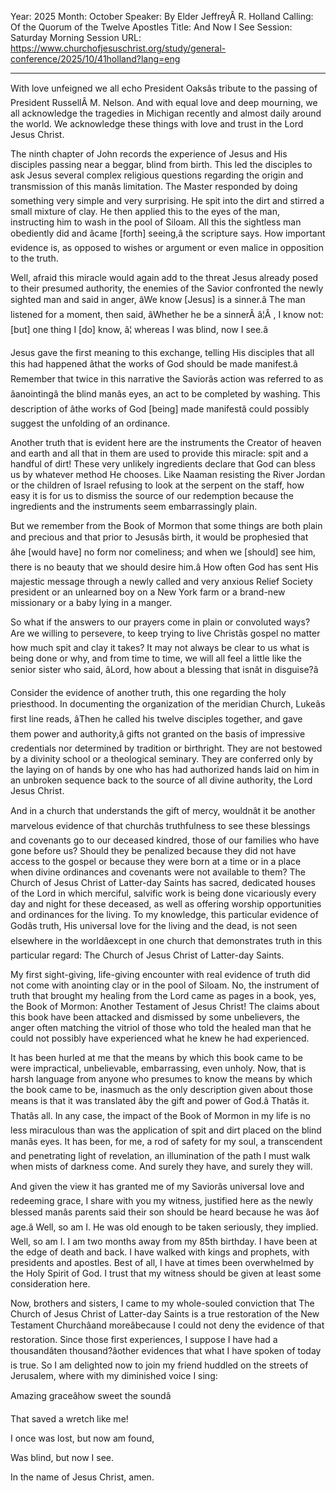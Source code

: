 Year: 2025
Month: October
Speaker: By Elder JeffreyÂ R. Holland
Calling: Of the Quorum of the Twelve Apostles
Title: And Now I See
Session: Saturday Morning Session
URL: https://www.churchofjesuschrist.org/study/general-conference/2025/10/41holland?lang=eng

---

With love unfeigned we all echo President Oaksâs tribute to the passing of President RussellÂ M. Nelson. And with equal love and deep mourning, we all acknowledge the tragedies in Michigan recently and almost daily around the world. We acknowledge these things with love and trust in the Lord Jesus Christ.

The ninth chapter of John records the experience of Jesus and His disciples passing near a beggar, blind from birth. This led the disciples to ask Jesus several complex religious questions regarding the origin and transmission of this manâs limitation. The Master responded by doing something very simple and very surprising. He spit into the dirt and stirred a small mixture of clay. He then applied this to the eyes of the man, instructing him to wash in the pool of Siloam. All this the sightless man obediently did and âcame [forth] seeing,â the scripture says. How important evidence is, as opposed to wishes or argument or even malice in opposition to the truth.

Well, afraid this miracle would again add to the threat Jesus already posed to their presumed authority, the enemies of the Savior confronted the newly sighted man and said in anger, âWe know [Jesus] is a sinner.â The man listened for a moment, then said, âWhether he be a sinnerÂ â¦Â , I know not: [but] one thing I [do] know, â¦ whereas I was blind, now I see.â

Jesus gave the first meaning to this exchange, telling His disciples that all this had happened âthat the works of God should be made manifest.â Remember that twice in this narrative the Saviorâs action was referred to as âanointingâ the blind manâs eyes, an act to be completed by washing. This description of âthe works of God [being] made manifestâ could possibly suggest the unfolding of an ordinance.

Another truth that is evident here are the instruments the Creator of heaven and earth and all that in them are used to provide this miracle: spit and a handful of dirt! These very unlikely ingredients declare that God can bless us by whatever method He chooses. Like Naaman resisting the River Jordan or the children of Israel refusing to look at the serpent on the staff, how easy it is for us to dismiss the source of our redemption because the ingredients and the instruments seem embarrassingly plain.

But we remember from the Book of Mormon that some things are both plain and precious and that prior to Jesusâs birth, it would be prophesied that âhe [would have] no form nor comeliness; and when we [should] see him, there is no beauty that we should desire him.â How often God has sent His majestic message through a newly called and very anxious Relief Society president or an unlearned boy on a New York farm or a brand-new missionary or a baby lying in a manger.

So what if the answers to our prayers come in plain or convoluted ways? Are we willing to persevere, to keep trying to live Christâs gospel no matter how much spit and clay it takes? It may not always be clear to us what is being done or why, and from time to time, we will all feel a little like the senior sister who said, âLord, how about a blessing that isnât in disguise?â

Consider the evidence of another truth, this one regarding the holy priesthood. In documenting the organization of the meridian Church, Lukeâs first line reads, âThen he called his twelve disciples together, and gave them power and authority,â gifts not granted on the basis of impressive credentials nor determined by tradition or birthright. They are not bestowed by a divinity school or a theological seminary. They are conferred only by the laying on of hands by one who has had authorized hands laid on him in an unbroken sequence back to the source of all divine authority, the Lord Jesus Christ.

And in a church that understands the gift of mercy, wouldnât it be another marvelous evidence of that churchâs truthfulness to see these blessings and covenants go to our deceased kindred, those of our families who have gone before us? Should they be penalized because they did not have access to the gospel or because they were born at a time or in a place when divine ordinances and covenants were not available to them? The Church of Jesus Christ of Latter-day Saints has sacred, dedicated houses of the Lord in which merciful, salvific work is being done vicariously every day and night for these deceased, as well as offering worship opportunities and ordinances for the living. To my knowledge, this particular evidence of Godâs truth, His universal love for the living and the dead, is not seen elsewhere in the worldâexcept in one church that demonstrates truth in this particular regard: The Church of Jesus Christ of Latter-day Saints.

My first sight-giving, life-giving encounter with real evidence of truth did not come with anointing clay or in the pool of Siloam. No, the instrument of truth that brought my healing from the Lord came as pages in a book, yes, the Book of Mormon: Another Testament of Jesus Christ! The claims about this book have been attacked and dismissed by some unbelievers, the anger often matching the vitriol of those who told the healed man that he could not possibly have experienced what he knew he had experienced.

It has been hurled at me that the means by which this book came to be were impractical, unbelievable, embarrassing, even unholy. Now, that is harsh language from anyone who presumes to know the means by which the book came to be, inasmuch as the only description given about those means is that it was translated âby the gift and power of God.â Thatâs it. Thatâs all. In any case, the impact of the Book of Mormon in my life is no less miraculous than was the application of spit and dirt placed on the blind manâs eyes. It has been, for me, a rod of safety for my soul, a transcendent and penetrating light of revelation, an illumination of the path I must walk when mists of darkness come. And surely they have, and surely they will.

And given the view it has granted me of my Saviorâs universal love and redeeming grace, I share with you my witness, justified here as the newly blessed manâs parents said their son should be heard because he was âof age.â Well, so am I. He was old enough to be taken seriously, they implied. Well, so am I. I am two months away from my 85th birthday. I have been at the edge of death and back. I have walked with kings and prophets, with presidents and apostles. Best of all, I have at times been overwhelmed by the Holy Spirit of God. I trust that my witness should be given at least some consideration here.

Now, brothers and sisters, I came to my whole-souled conviction that The Church of Jesus Christ of Latter-day Saints is a true restoration of the New Testament Churchâand moreâbecause I could not deny the evidence of that restoration. Since those first experiences, I suppose I have had a thousandâten thousand?âother evidences that what I have spoken of today is true. So I am delighted now to join my friend huddled on the streets of Jerusalem, where with my diminished voice I sing:

Amazing graceâhow sweet the soundâ

That saved a wretch like me!

I once was lost, but now am found,

Was blind, but now I see.

In the name of Jesus Christ, amen.